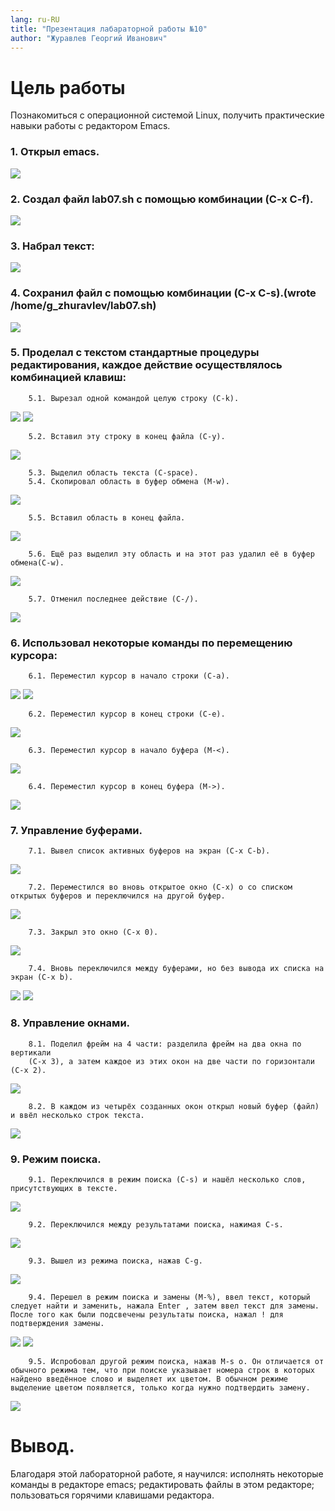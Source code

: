 ```yaml
---
lang: ru-RU
title: "Презентация лабараторной работы №10"
author: "Журавлев Георгий Иванович"
---
```


# Цель работы
Познакомиться с операционной системой Linux, получить практические навыки работы с редактором Emacs.

### 1. Открыл emacs.
![](screens/01.jpg)

### 2. Создал файл lab07.sh с помощью комбинации (C-x C-f).
![](screens/02.jpg)

### 3. Набрал текст:
![](screens/03.jpg)

### 4. Сохранил файл с помощью комбинации (C-x C-s).(wrote /home/g_zhuravlev/lab07.sh)
![](screens/03.jpg)

### 5. Проделал с текстом стандартные процедуры редактирования, каждое действие осуществлялось комбинацией клавиш:

        5.1. Вырезал одной командой целую строку (С-k).
![](screens/04.jpg)
![](screens/05.jpg)

        5.2. Вставил эту строку в конец файла (C-y).
![](screens/06.jpg)

        5.3. Выделил область текста (C-space).
        5.4. Скопировал область в буфер обмена (M-w).
![](screens/07.jpg)

        5.5. Вставил область в конец файла.
![](screens/08.jpg)

        5.6. Ещё раз выделил эту область и на этот раз удалил её в буфер обмена(C-w).
![](screens/09.jpg)

        5.7. Отменил последнее действие (C-/).
![](screens/10.jpg)

### 6. Использовал некоторые команды по перемещению курсора:

        6.1. Переместил курсор в начало строки (C-a).
![](screens/11.jpg)
![](screens/12.jpg)

        6.2. Переместил курсор в конец строки (C-e).
![](screens/13.jpg)

        6.3. Переместил курсор в начало буфера (M-<).
![](screens/14.jpg)

        6.4. Переместил курсор в конец буфера (M->).
![](screens/15.jpg)

### 7. Управление буферами.

        7.1. Вывел список активных буферов на экран (C-x C-b).
![](screens/16.jpg)

        7.2. Переместился во вновь открытое окно (C-x) o со списком открытых буферов и переключился на другой буфер.
![](screens/18.jpg)

        7.3. Закрыл это окно (C-x 0).
![](screens/19.jpg)

        7.4. Вновь переключился между буферами, но без вывода их списка на экран (C-x b).
![](screens/20.jpg)
![](screens/21.jpg)

### 8. Управление окнами.

        8.1. Поделил фрейм на 4 части: разделила фрейм на два окна по вертикали
        (C-x 3), а затем каждое из этих окон на две части по горизонтали (C-x 2).
![](screens/22.jpg)

        8.2. В каждом из четырёх созданных окон открыл новый буфер (файл) и ввёл несколько строк текста.
![](screens/23.jpg)

### 9. Режим поиска.

        9.1. Переключился в режим поиска (C-s) и нашёл несколько слов, присутствующих в тексте.
![](screens/24.jpg)

        9.2. Переключился между результатами поиска, нажимая C-s.
![](screens/25.jpg)

        9.3. Вышел из режима поиска, нажав C-g.
![](screens/26.jpg)

        9.4. Перешел в режим поиска и замены (M-%), ввел текст, который следует найти и заменить, нажала Enter , затем ввел текст для замены. После того как были подсвечены результаты поиска, нажал ! для подтверждения замены.
![](screens/27.jpg)
![](screens/28.jpg)

        9.5. Испробовал другой режим поиска, нажав M-s o. Он отличается от обычного режима тем, что при поиске указывает номера строк в которых найдено введённое слово и выделяет их цветом. В обычном режиме выделение цветом появляется, только когда нужно подтвердить замену.
![](screens/29.jpg)

# Вывод.
Благодаря этой лабораторной работе, я научился: исполнять некоторые команды в редакторе emacs; редактировать файлы в этом редакторе; пользоваться горячими клавишами редактора.
